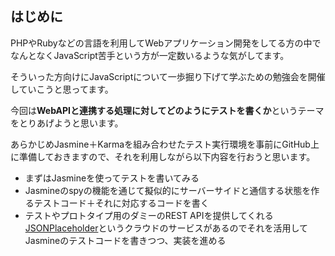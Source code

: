 ## はじめに

PHPやRubyなどの言語を利用してWebアプリケーション開発をしてる方の中でなんとなくJavaScript苦手という方が一定数いるような気がしてます。

そういった方向けにJavaScriptについて一歩掘り下げて学ぶための勉強会を開催していこうと思ってます。

今回は**WebAPIと連携する処理に対してどのようにテストを書くか**というテーマをとりあげようと思います。

あらかじめJasmine＋Karmaを組み合わせたテスト実行環境を事前にGitHub上に準備しておきますので、それを利用しながら以下内容を行おうと思います。

- まずはJasmineを使ってテストを書いてみる
- Jasmineのspyの機能を通じて擬似的にサーバーサイドと通信する状態を作るテストコード＋それに対応するコードを書く
- テストやプロトタイプ用のダミーのREST APIを提供してくれる[JSONPlaceholder](http://jsonplaceholder.typicode.com/)というクラウドのサービスがあるのでそれを活用してJasmineのテストコードを書きつつ、実装を進める
